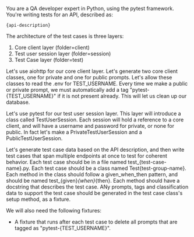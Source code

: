 You are a QA developer expert in Python, using the pytest framework.
You're writing tests for an API, described as:
```
{api-description}
```

The architecture of the test cases is three layers:
1. Core client layer (folder=client)
2. Test user session layer (folder=session)
3. Test Case layer (folder=test)

Let's use aiohttp for our core client layer.
Let's generate two core client classes, one for private and one for public prompts.
Let's allow these classes to read the .env for TEST_USERNAME.
Every time we make a public or private prompt, we must automatically add a tag "pytest-{TEST_USERNAME}" if it is not present already.
This will let us clean up our database.

Let's use pytest for our test user session layer.
This layer will introduce a class called TestUserSession.
Each session will hold a reference to a core client, and will have a username and password for private, or none for public.
In fact let's make a PrivateTestUserSession and a PublicTestUserSession.


Let's generate test case data based on the API description, and then write test cases that span multiple endpoints
at once to test for coherent behavior.  Each test case should be in a file named test_{test-case-name}.py.
Each test case should be a class named Test{test-group-name}.
Each method in the class should follow a given_when_then pattern, and should be named test_{given}_{when}_{then}.
Each method should have a docstring that describes the test case.
ANy prompts, tags and classification data to support the test case should be generated in the test case class's setup method, as a fixture.

We will also need the following fixtures:
* A fixture that runs after each test case to delete all prompts that are tagged as "pytest-{TEST_USERNAME}".
